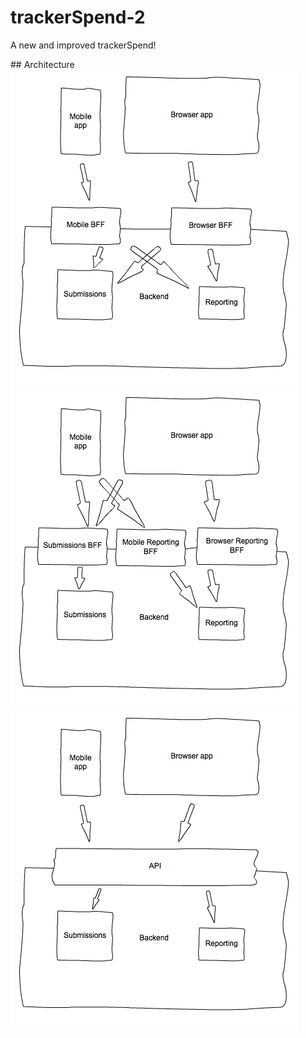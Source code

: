 # trackerSpend-2
A new and improved trackerSpend!

## Architecture
![Good BFF](/images/good_bff.png)
![Bad BFF](/images/bad_bff.png)
![Monolith](/images/monolith.png)
